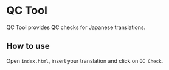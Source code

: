 # QC Tool

QC Tool provides QC checks for Japanese translations.

## How to use

Open `index.html`, insert your translation and click on `QC Check`.
